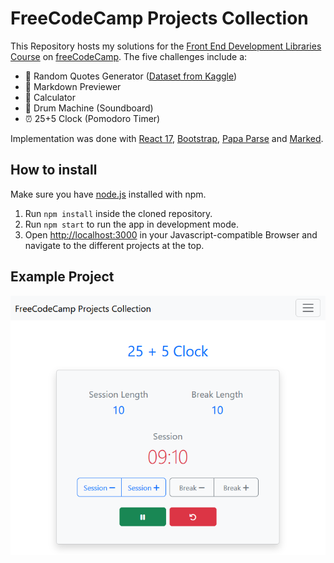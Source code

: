 <link href="https://cdnjs.cloudflare.com/ajax/libs/font-awesome/6.5.1/css/all.min.css" rel="stylesheet"/>

# FreeCodeCamp Projects Collection
This Repository hosts my solutions for the [Front End Development Libraries Course](https://www.freecodecamp.org/learn/front-end-development-libraries/) on [freeCodeCamp](https://www.freecodecamp.org/). The five challenges include a:
- 💬 Random Quotes Generator ([Dataset from Kaggle](https://www.kaggle.com/datasets/tarundalal/anime-quotes))
- 📄 Markdown Previewer
- 🔢 Calculator
- 🎵 Drum Machine (Soundboard)
- ⏰ 25+5 Clock (Pomodoro Timer)

Implementation was done with [React 17](https://react.dev/), [Bootstrap](https://getbootstrap.com/), [Papa Parse](https://www.papaparse.com/) and [Marked](https://marked.js.org/).

## How to install
Make sure you have [node.js](https://nodejs.org/en) installed with npm.
1. Run ```npm install``` inside the cloned repository.
2. Run ```npm start``` to run the app in development mode.
3. Open [http://localhost:3000](http://localhost:3000) in your Javascript-compatible Browser and navigate to the different projects at the top.

## Example Project
![Clock App Example](https://raw.githubusercontent.com/Yircas/freecodecamp-projects-collection/master/example.PNG)